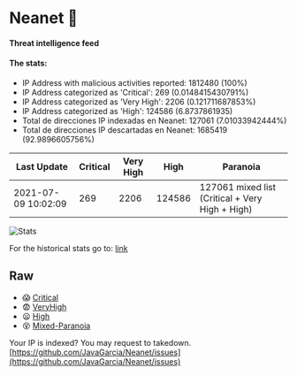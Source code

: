 # Neanet :hocho:
#### Threat intelligence feed
#### The stats:

- IP Address with malicious activities reported: 1812480 (100%)
- IP Address categorized as 'Critical':  269 (0.0148415430791%)
- IP Address categorized as 'Very High':  2206 (0.121711687853%)
- IP Address categorized as 'High':  124586 (6.8737861935)
- Total de direcciones IP indexadas en Neanet:  127061 (7.01033942444%)
- Total de direcciones IP descartadas en Neanet:  1685419 (92.9896605756%)

| Last Update | Critical | Very High | High | Paranoia |
| --- | --- | --- | --- | --- |
| 2021-07-09 10:02:09 | 269 | 2206 | 124586 | 127061 mixed list (Critical + Very High + High)|

![Stats](https://docs.google.com/spreadsheets/d/e/2PACX-1vSnaNMIXVabIpDJjufMlzH7poXnshF3mgd8Is1g9ytUEzVsP5my4Trn8f-xkoLLQ38xpL3HtmUexLo6/pubchart?oid=501124687&format=image)

For the historical stats go to: [link](/stats.csv)
## Raw
- :scream: [Critical](https://raw.githubusercontent.com/JavaGarcia/Neanet/master/blacklists/neanet_critical.txt)
- :fearful: [VeryHigh](https://raw.githubusercontent.com/JavaGarcia/Neanet/master/blacklists/neanet_veryHigh.txtt)
- :frowning: [High](https://raw.githubusercontent.com/JavaGarcia/Neanet/master/blacklists/neanet_high.txt)
- :dizzy_face: [Mixed-Paranoia](https://raw.githubusercontent.com/JavaGarcia/Neanet/master/blacklists/neanet_all.txt)


Your IP is indexed? You may request to takedown. [https://github.com/JavaGarcia/Neanet/issues](https://github.com/JavaGarcia/Neanet/issues)

















































































































































































































































































































































































































































































































































































































































































































































































































































































































































































































































































































































































































































































































































































































































































































































































































































































































































































































































































































































































































































































































































































































































































































































































































































































































































































































































































































































































































































































































































































































































































































































































































































































































































































































































































































































































































































































































































































































































































































































































































































































































































































































































































































































































































































































































































































































































































































































































































































































































































































































































































































































































































































































































































































































































































































































































































































































































































































































































































































































































































































































































































































































































































































































































































































































































































































































































































































































































































































































































































































































































































































































































































































































































































































































































































































































































































































































